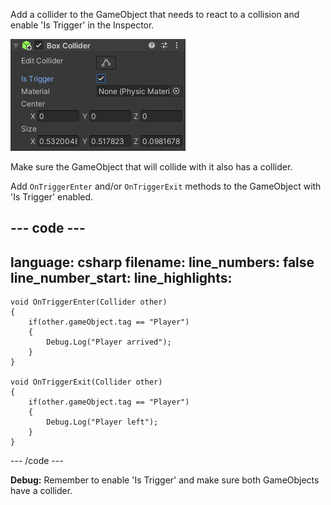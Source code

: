 Add a collider to the GameObject that needs to react to a collision and enable 'Is Trigger' in the Inspector.

![Collider component with 'Is Trigger' checked.](images/collider-trigger.png)

Make sure the GameObject that will collide with it also has a collider.

Add `OnTriggerEnter` and/or `OnTriggerExit` methods to the GameObject with 'Is Trigger' enabled.

--- code ---
---
language: csharp filename: line_numbers: false line_number_start:
line_highlights:
---

    void OnTriggerEnter(Collider other)
    {
        if(other.gameObject.tag == "Player")
        {
            Debug.Log("Player arrived");
        }
    }
    
    void OnTriggerExit(Collider other)
    {
        if(other.gameObject.tag == "Player")
        {
            Debug.Log("Player left");
        }
    }
--- /code ---

**Debug:** Remember to enable 'Is Trigger' and make sure both GameObjects have a collider. 
